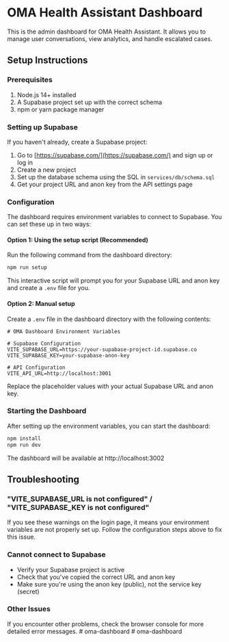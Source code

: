 # OMA Health Assistant Dashboard

This is the admin dashboard for OMA Health Assistant. It allows you to manage user conversations, view analytics, and handle escalated cases.

## Setup Instructions

### Prerequisites

1. Node.js 14+ installed
2. A Supabase project set up with the correct schema
3. npm or yarn package manager

### Setting up Supabase

If you haven't already, create a Supabase project:

1. Go to [https://supabase.com/](https://supabase.com/) and sign up or log in
2. Create a new project
3. Set up the database schema using the SQL in `services/db/schema.sql`
4. Get your project URL and anon key from the API settings page

### Configuration

The dashboard requires environment variables to connect to Supabase. You can set these up in two ways:

#### Option 1: Using the setup script (Recommended)

Run the following command from the dashboard directory:

```bash
npm run setup
```

This interactive script will prompt you for your Supabase URL and anon key and create a `.env` file for you.

#### Option 2: Manual setup

Create a `.env` file in the dashboard directory with the following contents:

```
# OMA Dashboard Environment Variables

# Supabase Configuration
VITE_SUPABASE_URL=https://your-supabase-project-id.supabase.co
VITE_SUPABASE_KEY=your-supabase-anon-key

# API Configuration
VITE_API_URL=http://localhost:3001
```

Replace the placeholder values with your actual Supabase URL and anon key.

### Starting the Dashboard

After setting up the environment variables, you can start the dashboard:

```bash
npm install
npm run dev
```

The dashboard will be available at http://localhost:3002

## Troubleshooting

### "VITE_SUPABASE_URL is not configured" / "VITE_SUPABASE_KEY is not configured"

If you see these warnings on the login page, it means your environment variables are not properly set up. Follow the configuration steps above to fix this issue.

### Cannot connect to Supabase

- Verify your Supabase project is active
- Check that you've copied the correct URL and anon key
- Make sure you're using the anon key (public), not the service key (secret)

### Other Issues

If you encounter other problems, check the browser console for more detailed error messages. #   o m a - d a s h b o a r d  
 #   o m a - d a s h b o a r d  
 